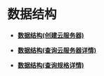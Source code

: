 # 数据结构<a name="ecs_05_0000"></a>

-   **[数据结构\(创建云服务器\)](数据结构(创建云服务器).md)**  

-   **[数据结构\(查询云服务器详情\)](数据结构(查询云服务器详情).md)**  

-   **[数据结构\(查询规格详情\)](数据结构(查询规格详情).md)**  

